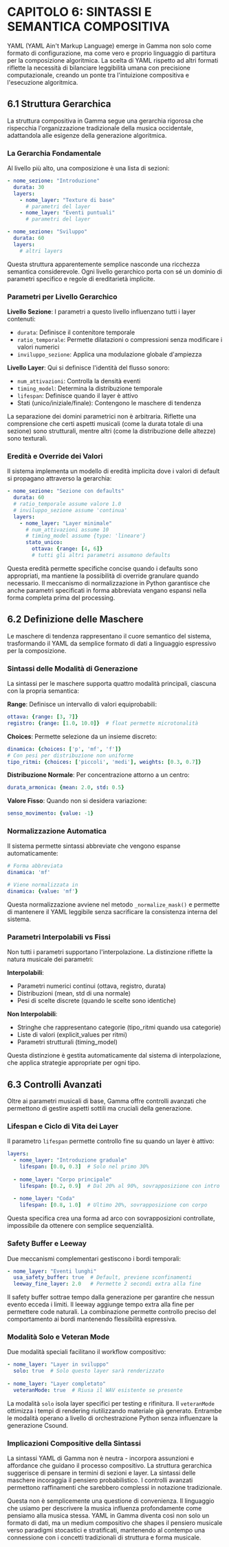 # CAPITOLO 6: SINTASSI E SEMANTICA COMPOSITIVA

YAML (YAML Ain't Markup Language) emerge in Gamma non solo come formato di configurazione, ma come vero e proprio linguaggio di partitura per la composizione algoritmica. La scelta di YAML rispetto ad altri formati riflette la necessità di bilanciare leggibilità umana con precisione computazionale, creando un ponte tra l'intuizione compositiva e l'esecuzione algoritmica.

## 6.1 Struttura Gerarchica

La struttura compositiva in Gamma segue una gerarchia rigorosa che rispecchia l'organizzazione tradizionale della musica occidentale, adattandola alle esigenze della generazione algoritmica.

### La Gerarchia Fondamentale

Al livello più alto, una composizione è una lista di sezioni:

```yaml
- nome_sezione: "Introduzione"
  durata: 30
  layers:
    - nome_layer: "Texture di base"
      # parametri del layer
    - nome_layer: "Eventi puntuali"
      # parametri del layer

- nome_sezione: "Sviluppo"
  durata: 60
  layers:
    # altri layers
```

Questa struttura apparentemente semplice nasconde una ricchezza semantica considerevole. Ogni livello gerarchico porta con sé un dominio di parametri specifico e regole di ereditarietà implicite.

### Parametri per Livello Gerarchico

**Livello Sezione**: I parametri a questo livello influenzano tutti i layer contenuti:
- `durata`: Definisce il contenitore temporale
- `ratio_temporale`: Permette dilatazioni o compressioni senza modificare i valori numerici
- `inviluppo_sezione`: Applica una modulazione globale d'ampiezza

**Livello Layer**: Qui si definisce l'identità del flusso sonoro:
- `num_attivazioni`: Controlla la densità eventi
- `timing_model`: Determina la distribuzione temporale
- `lifespan`: Definisce quando il layer è attivo
- Stati (unico/iniziale/finale): Contengono le maschere di tendenza

La separazione dei domini parametrici non è arbitraria. Riflette una comprensione che certi aspetti musicali (come la durata totale di una sezione) sono strutturali, mentre altri (come la distribuzione delle altezze) sono texturali.

### Eredità e Override dei Valori

Il sistema implementa un modello di eredità implicita dove i valori di default si propagano attraverso la gerarchia:

```yaml
- nome_sezione: "Sezione con defaults"
  durata: 60
  # ratio_temporale assume valore 1.0
  # inviluppo_sezione assume 'continua'
  layers:
    - nome_layer: "Layer minimale"
      # num_attivazioni assume 10
      # timing_model assume {type: 'lineare'}
      stato_unico:
        ottava: {range: [4, 6]}
        # tutti gli altri parametri assumono defaults
```

Questa eredità permette specifiche concise quando i defaults sono appropriati, ma mantiene la possibilità di override granulare quando necessario. Il meccanismo di normalizzazione in Python garantisce che anche parametri specificati in forma abbreviata vengano espansi nella forma completa prima del processing.

## 6.2 Definizione delle Maschere

Le maschere di tendenza rappresentano il cuore semantico del sistema, trasformando il YAML da semplice formato di dati a linguaggio espressivo per la composizione.

### Sintassi delle Modalità di Generazione

La sintassi per le maschere supporta quattro modalità principali, ciascuna con la propria semantica:

**Range**: Definisce un intervallo di valori equiprobabili:
```yaml
ottava: {range: [3, 7]}
registro: {range: [1.0, 10.0]}  # float permette microtonalità
```

**Choices**: Permette selezione da un insieme discreto:
```yaml
dinamica: {choices: ['p', 'mf', 'f']}
# Con pesi per distribuzione non uniforme
tipo_ritmi: {choices: ['piccoli', 'medi'], weights: [0.3, 0.7]}
```

**Distribuzione Normale**: Per concentrazione attorno a un centro:
```yaml
durata_armonica: {mean: 2.0, std: 0.5}
```

**Valore Fisso**: Quando non si desidera variazione:
```yaml
senso_movimento: {value: -1}
```

### Normalizzazione Automatica

Il sistema permette sintassi abbreviate che vengono espanse automaticamente:

```yaml
# Forma abbreviata
dinamica: 'mf'

# Viene normalizzata in
dinamica: {value: 'mf'}
```

Questa normalizzazione avviene nel metodo `_normalize_mask()` e permette di mantenere il YAML leggibile senza sacrificare la consistenza interna del sistema.

### Parametri Interpolabili vs Fissi

Non tutti i parametri supportano l'interpolazione. La distinzione riflette la natura musicale dei parametri:

**Interpolabili**:
- Parametri numerici continui (ottava, registro, durata)
- Distribuzioni (mean, std di una normale)
- Pesi di scelte discrete (quando le scelte sono identiche)

**Non Interpolabili**:
- Stringhe che rappresentano categorie (tipo_ritmi quando usa categorie)
- Liste di valori (explicit_values per ritmi)
- Parametri strutturali (timing_model)

Questa distinzione è gestita automaticamente dal sistema di interpolazione, che applica strategie appropriate per ogni tipo.

## 6.3 Controlli Avanzati

Oltre ai parametri musicali di base, Gamma offre controlli avanzati che permettono di gestire aspetti sottili ma cruciali della generazione.

### Lifespan e Ciclo di Vita dei Layer

Il parametro `lifespan` permette controllo fine su quando un layer è attivo:

```yaml
layers:
  - nome_layer: "Introduzione graduale"
    lifespan: [0.0, 0.3]  # Solo nel primo 30%
  
  - nome_layer: "Corpo principale"  
    lifespan: [0.2, 0.9]  # Dal 20% al 90%, sovrapposizione con intro
  
  - nome_layer: "Coda"
    lifespan: [0.8, 1.0]  # Ultimo 20%, sovrapposizione con corpo
```

Questa specifica crea una forma ad arco con sovrapposizioni controllate, impossibile da ottenere con semplice sequenzialità.

### Safety Buffer e Leeway

Due meccanismi complementari gestiscono i bordi temporali:

```yaml
- nome_layer: "Eventi lunghi"
  usa_safety_buffer: true  # Default, previene sconfinamenti
  leeway_fine_layer: 2.0   # Permette 2 secondi extra alla fine
```

Il safety buffer sottrae tempo dalla generazione per garantire che nessun evento ecceda i limiti. Il leeway aggiunge tempo extra alla fine per permettere code naturali. La combinazione permette controllo preciso del comportamento ai bordi mantenendo flessibilità espressiva.

### Modalità Solo e Veteran Mode

Due modalità speciali facilitano il workflow compositivo:

```yaml
- nome_layer: "Layer in sviluppo"
  solo: true  # Solo questo layer sarà renderizzato
  
- nome_layer: "Layer completato"
  veteranMode: true  # Riusa il WAV esistente se presente
```

La modalità `solo` isola layer specifici per testing e rifinitura. Il `veteranMode` ottimizza i tempi di rendering riutilizzando materiale già generato. Entrambe le modalità operano a livello di orchestrazione Python senza influenzare la generazione Csound.

### Implicazioni Compositive della Sintassi

La sintassi YAML di Gamma non è neutra - incorpora assunzioni e affordance che guidano il processo compositivo. La struttura gerarchica suggerisce di pensare in termini di sezioni e layer. La sintassi delle maschere incoraggia il pensiero probabilistico. I controlli avanzati permettono raffinamenti che sarebbero complessi in notazione tradizionale.

Questa non è semplicemente una questione di convenienza. Il linguaggio che usiamo per descrivere la musica influenza profondamente come pensiamo alla musica stessa. YAML in Gamma diventa così non solo un formato di dati, ma un medium compositivo che shapes il pensiero musicale verso paradigmi stocastici e stratificati, mantenendo al contempo una connessione con i concetti tradizionali di struttura e forma musicale.